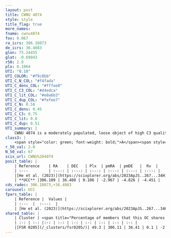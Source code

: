 ```yaml
---
layout: post
title: CWNU 4074
style: style
title_flag: true
more_names: 
fname: cwnu4074
fov: 0.067
ra_icrs: 306.10873
de_icrs: 36.4083
glon: 75.24455
glat: -0.69043
r50: 2.0
plx: 0.1064
UTI: "0.18"
UTI_COLOR: "#f9c8bb"
UTI_C_N_COL: "#f4fada"
UTI_C_dens_COL: "#fffae0"
UTI_C_C3_COL: "#d4edca"
UTI_C_lit_COL: "#e0a6b3"
UTI_C_dup_COL: "#fefee7"
UTI_C_N: 0.58
UTI_C_dens: 0.45
UTI_C_C3: 0.75
UTI_C_lit: 0.0
UTI_C_dup: 0.51
UTI_summary: |
    CWNU 4074 is a moderately populated, loose object of high C3 quality. It was recently reported in the literature.<br><br>This is likely a unique object, which shares a moderate percentage of members with at least one previously reported entry.
class3: |
    <span style="color: green; font-weight: bold;">A</span><span style="color: #FFC300; font-weight: bold;">B</span>
r_50_val: 2.0
N_50_val: 67
scix_url: CWNU%204074
posit_table: |
    | Reference    | RA    | DEC   | Plx  | pmRA  | pmDE   |  Rv  |
    | :---         | :---: | :---: | :---: | :---: | :---: | :---: |
    |[He et al. (2023)](https://scixplorer.org/abs/2023ApJS..267...34H) | 306.113 | 36.405 | 0.099 | -2.965 | -4.808 | -2.1 |
    | **UCC** |306.109 | 36.408 | 0.106 | -2.967 | -4.826 | -4.451 | 
cds_radec: 306.10873,+36.4083
carousel: UCC
fpars_table: |
    | Reference |  Values |
    | :---  |  :---:  |
    | [He et al. (2023)](https://scixplorer.org/abs/2023ApJS..267...34H) | `A0=7.2, m-M=15.0, logA=8.6` |
shared_table: |
    | Cluster | <span title="Percentage of members that this OC shares with the ones listed">%</span>   | RA   | DEC   | Plx   | pmRA  | pmDE  | Rv | UTI |
    | :-: | :-: |:-: | :-: | :-: | :-: | :-: | :-: | :-: |
    |[FSR 0205](/_clusters/fsr0205/)| 49.3 | 306.11 | 36.41 | 0.1 | -2.96 | -4.81 | -4.45 |0.26 |
---
```

